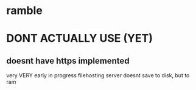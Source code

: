 # ramble


# DONT ACTUALLY USE (YET)
## doesnt have https implemented



very VERY early in progress filehosting server
doesnt save to disk, but to ram